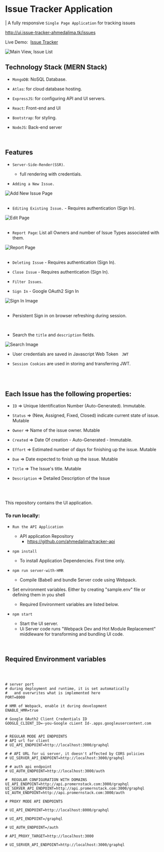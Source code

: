 <h1> Issue Tracker Application </h1>

| A fully responsive `Single Page Application` for tracking issues

http://ui.issue-tracker-ahmedalima.tk/issues

Live Demo:&nbsp; 
<a href="http://ui.issue-tracker-ahmedalima.tk/issues" target="blank" rel="noreferrer" >
 Issue Tracker 
</a>

<img src="./assets/images/description.png" alt="Main View, Issue List" />

<h2>
Technology Stack (MERN Stack)
</h2>

* `MongoDB`: NoSQL Database. 

* `Atlas`: for cloud database hosting.

* `ExpressJS`: for configuring API and UI servers.

* `React`: Front-end and UI

* `Bootstrap`: for styling.

* `NodeJS`: Back-end server

<br />

<h2>
Features
</h2>

* `Server-Side-Render(SSR)`.
  * full rendering with credentials. 


* `Adding a New Issue.` 

<img src="./assets/images/new-issue.png" alt="Add New Issue Page" />

<br />

<br />


* `Editing Existing Issue.` - Requires authentication (Sign In).

<img src="./assets/images/edit.png" alt="Edit Page" />

<br />

<br />

* `Report Page`: List all Owners and number of Issue Types associated with them.

<img src="./assets/images/report.png" alt="Report Page"/>

<br />

<br />



* `Deleting Issue` - Requires authentication (Sign In).

* `Close Issue` - Requires authentication (Sign In).

* `Filter Issues`.

* `Sign In` - Google OAuth2 Sign In

<img src="./assets/images/signin.png" alt="Sign In Image" />

<br />
<br />

* Persistent Sign in on browser refreshing during session.
<br />

* Search the `title` and `description` fields.

<img src="./assets/images/search.png" alt="Search Image" />

* User credentials are saved in Javascript Web Token &nbsp; `JWT`

* `Session Cookies` are used in storing and transferring JWT.


<br />
<br />


<h2>
Each Issue has the following properties:
</h2>

* `ID` => Unique Identification Number (Auto-Generated). Immutable.

* `Status` => (New, Assigned, Fixed, Closed) indicate current state of issue. Mutable

* `Owner` => Name of the issue owner. Mutable

* `Created` => Date Of creation - Auto-Generated - Immutable.

* `Effort` => Estimated number of days for finishing up the issue. Mutable

* `Due` => Date expected to finish up the issue. Mutable

* `Title` => The Issue's title. Mutable

* `Description` => Detailed Description of the Issue

<br />

<br />

This repository contains the UI application.

<h3> To run locally: </h3>

* `Run the API Application`
  * API application Repository
    * https://github.com/ahmedalima/tracker-api

* `npm install`
  * To install Application Dependencies. First time only.

* `npm run server-with-HMR`
  * Compile (Babel) and bundle Server code using Webpack.

* Set environment variables. Either by creating "sample.env" file or defining them in you shell
  * Required Environment variables are listed below.

* `npm start`
  * Start the UI server.
  * Ui Server code runs "Webpack Dev and Hot Module Replacement" middleware for transforming and bundling UI code. 

<br />
<h2>
Required Environment variables
</h2>

<br />

```

# server port
# during deployment and runtime, it is set automatically
#   and overwrites what is implemented here
PORT=8000

# HMR of Webpack, enable it during development
ENABLE_HMR=true

# Google OAuth2 Client Credentials ID 
GOOGLE_CLIENT_ID=-you-Google cLient Id-.apps.googleusercontent.com


# REGULAR MODE API ENDPOINTS
# API url for client
# UI_API_ENDPOINT=http://localhost:3000/graphql

# # API URL for ui server, it doesn't affected by CORS policies
# UI_SERVER_API_ENDPOINT=http://localhost:3000/graphql

# # auth api endpoint
# UI_AUTH_ENDPOINT=http://localhost:3000/auth

#  REGULAR CONFIGURATION WITH DOMAINS
UI_API_ENDPOINT=http://api.promernstack.com:3000/graphql
UI_SERVER_API_ENDPOINT=http://api.promernstack.com:3000/graphql
UI_AUTH_ENDPOINT=http://api.promernstack.com:3000/auth

# PROXY MODE API ENDPOINTS

# UI_API_ENDPOINT=http://localhost:8000/graphql

# UI_API_ENDPOINT=/graphql

# UI_AUTH_ENDPOINT=/auth

# API_PROXY_TARGET=http://localhost:3000

# UI_SERVER_API_ENDPOINT=http://localhost:3000/graphql
```
